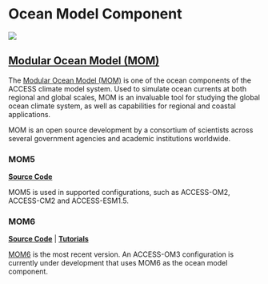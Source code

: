 #  Ocean Model Component 

<!-- {% include "call_contribute.md" %} -->

<!-- ![Ocean Component Logo](../../assets/component-logos/components-without-titles/ACCESS icon OCEAN.png){align=right width=40%} -->

<img src = "../../../assets/component-logos/component-maps/ocean-component-map.png" class="white-background"></img>

## [Modular Ocean Model (MOM)][mom-wiki]
The [Modular Ocean Model (MOM)][mom-wiki] is one of the ocean components of the ACCESS climate model system. Used to simulate ocean currents at both regional and global scales, MOM is an invaluable tool for studying the global ocean climate system, as well as capabilities for regional and coastal applications. 

MOM is an open source development by a consortium of scientists across several government agencies and academic institutions worldwide. 

### MOM5

[**Source Code**][mom5-github]

MOM5 is used in supported configurations, such as ACCESS-OM2, ACCESS-CM2 and ACCESS-ESM1.5.

### MOM6

[**Source Code**][mom6-github] |
[**Tutorials**][mom6-tutes]

[MOM6][gfdl-web] is the most recent version. An ACCESS-OM3 configuration is currently under development that uses MOM6 as the ocean model component.


[mom5-github]: https://github.com/mom-ocean/MOM5
[mom6-github]: https://github.com/mom-ocean/MOM6
[mom6-tutes]: https://github.com/NOAA-GFDL/MOM6-examples/wiki/Tutorials
[mom-wiki]: https://mom-ocean.github.io/
[gfdl-web]: https://www.gfdl.noaa.gov/mom-ocean-model/
